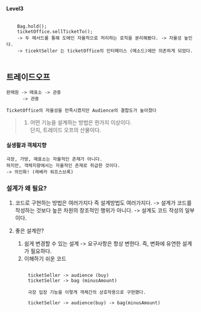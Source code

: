#### Level3

<pre>
<code>
    Bag.hold();
    ticketOffice.sellTicketTo();
    -> 두 메서드를 통해 도메인 자율적으로 처리하는 로직을 분리해봤다. -> 자율성 높인다.
    -> ticektSeller 는 ticketOffice의 인터페이스 (메소드)에만 의존하게 되었다.
</code>
</pre>

## 트레이드오프

    판매원 -> 매표소 -> 관중
          -> 관중
    
    TicketOffice의 자율성을 만족시켰지만 Audience의 결합도가 높아졌다  
    
> 1. 어떤 기능을 설계하는 방법은 한가지 이상이다.  
      단지, 트레이드 오프의 산물이다. 

#### 실생활과 객체지향
    극장, 가방, 매표소는 자율적인 존재가 아니다.
    하지만, 객체지향에서는 자율적인 존재로 취급한 것이다.
    -> 의인화! (레베카 워프스브록)    
    
### 설계가 왜 필요?
   1. 코드로 구현하는 방법은 여러가지다 즉 설계방법도 여러가지다.
   -> 설계가 코드를 작성하는 것보다 높은 차원의 창조적인 행위가 아니다. 
   -> 설계도 코드 작성의 일부이다.
   
   2. 좋은 설계란?
        1. 쉽게 변경할 수 있는 설계
   -> 요구사항은 항상 변한다. 즉, 변화에 유연한 설계가 필요하다.
        2. 이해하기 쉬운 코드
        
<pre>
<code>
        ticketSeller -> audience (buy)
        ticketSeller -> bag (minusAmount)
        
        극장 입장 기능을 이렇게 객체간의 상호작용으로 구현했다.
        
        ticketSeller -> audience(buy) -> bag(minusAmount)
       
</code>
</pre>     